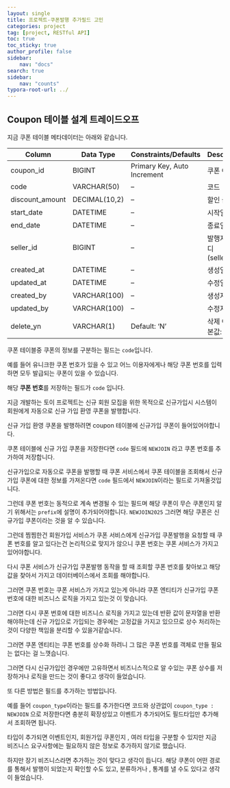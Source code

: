 ```yaml
---
layout: single
title: 프로젝트-쿠폰발행 추가필드 고민
categories: project
tag: [project, RESTful API]
toc: true
toc_sticky: true
author_profile: false
sidebar:
    nav: "docs"
search: true
sidebar:
    nav: "counts"
typora-root-url: ../
---
```


## Coupon 테이블 설계 트레이드오프

지금 쿠폰 테이블 메타데이터는 아래와 같습니다.

| **Column**      | **Data Type** | **Constraints/Defaults**    | **Description**           |
| --------------- | ------------- | --------------------------- | ------------------------- |
| coupon_id       | BIGINT        | Primary Key, Auto Increment | 쿠폰 아이디               |
| code            | VARCHAR(50)   | –                           | 코드                      |
| discount_amount | DECIMAL(10,2) | –                           | 할인 금액                 |
| start_date      | DATETIME      | –                           | 시작일                    |
| end_date        | DATETIME      | –                           | 종료일                    |
| seller_id       | BIGINT        | –                           | 발행자 아이디 (seller_id) |
| created_at      | DATETIME      | –                           | 생성일                    |
| updated_at      | DATETIME      | –                           | 수정일                    |
| created_by      | VARCHAR(100)  | –                           | 생성자                    |
| updated_by      | VARCHAR(100)  | –                           | 수정자                    |
| delete_yn       | VARCHAR(1)    | Default: ‘N’                | 삭제 여부 (기본값: ‘N’)   |

쿠폰 테이블중 쿠폰의 정보를 구분하는 필드는 `code`입니다.

예를 들어 유니크한 쿠폰 번호가 있을 수 있고 어느 이용자에게나 해당 쿠폰 번호를 입력하면 모두 발급되는 쿠폰이 있을 수 있습니다.

해당 **쿠폰 번호**를 저장하는 필드가 `code` 입니다.



지금 개발하는 토이 프로젝트는 신규 회원 모집을 위한 목적으로 신규가입시 시스템이 회원에게 자동으로 신규 가입 환영 쿠폰을 발행합니다.

신규 가입 환영 쿠폰을 발행하려면 coupon 테이블에 신규가입 쿠폰이 들어있어야합니다.

쿠폰 테이블에 신규 가입 쿠폰을 저장한다면 `code` 필드에 `NEWJOIN` 라고 쿠폰 번호를 추가하여 저장합니다.



신규가입으로 자동으로 쿠폰을 발행할 때 쿠폰 서비스에서 쿠폰 테이블을 조회해서 신규가입 쿠폰에 대한 정보를 가져온다면 `code` 필드에서 `NEWJOIN`이라는 필드로 가져올것입니다.

그런데 쿠폰 번호는 동적으로 계속 변경될 수 있는 필드며 해당 쿠폰이 무슨 쿠폰인지 알기 위해서는 `prefix`에 설명이 추가되어야합니다.
`NEWJOIN2025` 그러면 해당 쿠폰은 신규가입 쿠폰이라는 것을 알 수 있습니다.

그런데 찜찜한건 회원가입 서비스가 쿠폰 서비스에게 신규가입 쿠폰발행을 요청할 때 쿠폰 번호를 알고 있다는건 논리적으로 맞지가 않으니 쿠폰 번호는 쿠폰 서비스가 가지고 있어야합니다.

다시 쿠폰 서비스가 신규가입 쿠폰발행 동작을 할 때 조회할 쿠폰 번호를 찾아보고 해당 값을 찾아서 가지고 데이터베이스에서 조회를 해야합니다.

그러면 쿠폰 번호는 쿠폰 서비스가 가지고 있는게 아니라 쿠폰 엔티티가 신규가입 쿠폰 번호에 대한 비즈니스 로직을 가지고 있는것 이 맞습니다.

그러면 다시 쿠폰 번호에 대한 비즈니스 로직을 가지고 있는데 반환 값이 문자열을 반환해야하는데 신규 가입으로 가입되는 경우에는 고정값을 가지고 있으므로 상수 처리하는 것이 다양한 책임을 분리할 수 있을거같습니다.

그러면 쿠폰 엔티티는 쿠폰 번호를 상수화 하려니 그 많은 쿠폰 번호를 객체로 만들 필요는 없다는 걸 느꼇습니다.

그러면 다시 신규가입인 경우에만 고유하면서 비즈니스적으로 알 수있는 쿠폰 상수를 저장하거나 로직을 만드는 것이 좋다고 생각이 들었습니다.



또 다른 방법은 필드를 추가하는 방법입니다.

예를 들어 `coupon_type`이라는 필드를 추가한다면 코드와 상관없이  `coupon_type : NEWJOIN` 으로 저장한다면 충분히 확장성있고 이벤트가 추가되어도 필드타입만 추가해서 조회하면 됩니다.

타입이 추가되면 이벤트인지, 회원가입 쿠폰인지 , 여러 타입을 구분할 수 있지만 지금 비즈니스 요구사항에는 필요하지 않은 정보로 추가하지 않기로 했습니다.

하지만 장기 비즈니스라면 추가하는 것이 맞다고 생각이 듭니다. 해당 쿠폰이 어떤 경로를 통해서 발행이 되었는지 확인할 수도 있고, 분류하거나 , 통계를 낼 수도 있다고 생각이 들었습니다.

 

